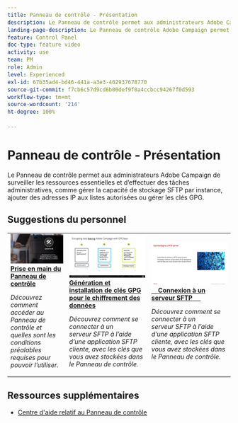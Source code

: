 ```yaml
---
title: Panneau de contrôle - Présentation
description: Le Panneau de contrôle permet aux administrateurs Adobe Campaign de surveiller les ressources essentielles et d’effectuer des tâches administratives, comme gérer la capacité de stockage SFTP par instance, ajouter des adresses IP aux listes autorisées ou gérer les clés GPG.
landing-page-description: Le Panneau de contrôle Adobe Campaign permet aux administrateurs Adobe Campaign de surveiller les ressources essentielles et d’effectuer des tâches administratives, comme gérer la capacité de stockage SFTP par instance, ajouter des adresses IP aux listes autorisées ou gérer les clés GPG.
feature: Control Panel
doc-type: feature video
activity: use
team: PM
role: Admin
level: Experienced
exl-id: 67b35ad4-bd46-441a-a3e3-402937678770
source-git-commit: f7cb6c57d9cd6b00def9f0a4ccbcc94267f0d593
workflow-type: tm+mt
source-wordcount: '214'
ht-degree: 100%

---
```


# Panneau de contrôle - Présentation

Le Panneau de contrôle permet aux administrateurs Adobe Campaign de surveiller les ressources essentielles et d’effectuer des tâches administratives, comme gérer la capacité de stockage SFTP par instance, ajouter des adresses IP aux listes autorisées ou gérer les clés GPG.

## Suggestions du personnel

<table>
<tr>
<td>
    <a href="./get-started.md">
      <img alt="Se connecter à un serveur SFTP" src="./assets/kt-6385.jpg" />
    </a>
    <div>
      <a href="./get-started.md">
    <strong>Prise en main du Panneau de contrôle</strong>
    </a>
    </div>
    <p>
    <em>Découvrez comment accéder au Panneau de contrôle et quelles sont les conditions préalables requises pour pouvoir l’utiliser. </em>
    <p>
  </td>
  <td>
    <a href="./instance-settings/gpg-key-management/generate-and-install-gpg-keys.md">
      <img alt="Se connecter à un serveur SFTP" src="./assets/36386.jpg" />
    </a>
    <div>
      <a href="./instance-settings/gpg-key-management/generate-and-install-gpg-keys.md">
    <strong>Génération et installation de clés GPG pour le chiffrement des données</strong>
    </a>
    </div>
    <p>
    <em>Découvrez comment se connecter à un serveur SFTP à l’aide d’une application SFTP cliente, avec les clés que vous avez stockées dans le Panneau de contrôle. </em>
    <p>
  </td>
  <td>
    <a href="./sftp-management/connect-to-sftp-server.md">
      <img alt="Se connecter à un serveur SFTP" src="./assets/27263.jpg" />
    </a>
    <div>
      <a href="./sftp-management/connect-to-sftp-server.md">
    <strong>Connexion à un serveur SFTP</strong>
    </a>
    </div>
    <p>
    <em>Découvrez comment se connecter à un serveur SFTP à l’aide d’une application SFTP cliente, avec les clés que vous avez stockées dans le Panneau de contrôle. </em>
    <p>
  </td>
</tr>
</table>

## Ressources supplémentaires

* [Centre d&#39;aide relatif au Panneau de contrôle](https://experienceleague.adobe.com/docs/control-panel/using/control-panel-home.html?lang=fr)
